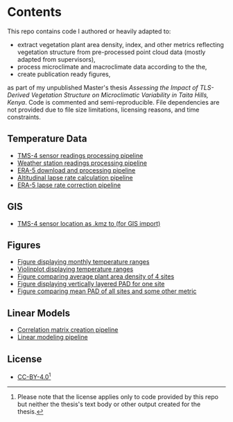 # Contents
This repo contains code I authored or heavily adapted to:
* extract vegetation plant area density, index, and other metrics reflecting vegetation structure from pre-processed point cloud data (mostly adapted from supervisors),
* process microclimate and macroclimate data according to the the,
* create publication ready figures,

as part of my unpublished Master's thesis *Assessing the Impact of TLS-Derived Vegetation Structure on Microclimatic Variability in Taita Hills, Kenya*. Code is commented and semi-reproducible. File dependencies are not provided due to file size limitations, licensing reasons, and time constraints.

## Temperature Data
- [TMS-4 sensor readings processing pipeline](microclimate/microclimate_summary.R)
- [Weather station readings processing pipeline](macroclimate/Weather_station_data_retrieval.R)
- [ERA-5 download and processing pipeline](macroclimate/ERA5_grib_processing.R)
- [Altitudinal lapse rate calculation pipeline](macroclimate/Lapse_rate_calculation.R)
- [ERA-5 lapse rate correction pipeline](macroclimate/ERA5_lapse_rate_correction.R)
## GIS
- [TMS-4 sensor location as .kmz to (for GIS import)](locations_kmz/)
## Figures
- [Figure displaying monthly temperature ranges](figures/temperature_range/Monthly_Ranges.R)
- [Violinplot displaying temperature ranges](figures/temperature_range/Range_Violinplots.R)
- [Figure comparing average plant area density of 4 sites](figures/vertical_pad/Mean_PAD_4Tiles_Overview.R)
- [Figure displaying vertically layered PAD for one site](figures/vertical_pad/Mean_PAD_Figures_Script.R)
- [Figure comparing mean PAD of all sites and some other metric](figures/vertical_pad/Mean_PAD_Overview_Figure_Script.R)
## Linear Models
- [Correlation matrix creation pipeline](modeling/corrmat.R)
- [Linear modeling pipeline](modeling/modeling.R)
## License
- [CC-BY-4.0](https://github.com/jon-terschan/microclimate-taitahills/blob/main/LICENSE:%20CC-BY-4.0)[^1]

[^1]: Please note that the license applies only to code provided by this repo but neither the thesis's text body or other output created for the thesis.

